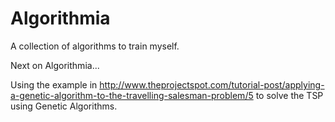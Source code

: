# Algorithmia
A collection of algorithms to train myself.

Next on Algorithmia...

Using the example in http://www.theprojectspot.com/tutorial-post/applying-a-genetic-algorithm-to-the-travelling-salesman-problem/5
to solve the TSP using Genetic Algorithms.
